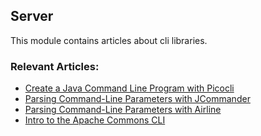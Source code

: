 ## Server

This module contains articles about cli libraries.

### Relevant Articles:

- [Create a Java Command Line Program with Picocli](https://www.baeldung.com/java-picocli-create-command-line-program)
- [Parsing Command-Line Parameters with JCommander](https://www.baeldung.com/jcommander-parsing-command-line-parameters)
- [Parsing Command-Line Parameters with Airline](https://www.baeldung.com/java-airline)
- [Intro to the Apache Commons CLI](https://www.baeldung.com/apache-commons-cli)
